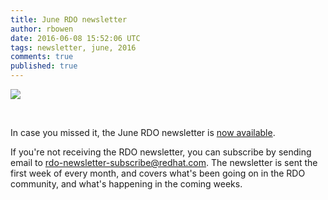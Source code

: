 ```yaml
---
title: June RDO newsletter
author: rbowen
date: 2016-06-08 15:52:06 UTC
tags: newsletter, june, 2016
comments: true
published: true
---
```


![](https://rdoproject.org/images/newsletter.jpg)

<br clear="all">

In case you missed it, the June RDO newsletter is [now available](https://www.rdoproject.org/newsletter/2016-june/).

If you're not receiving the RDO newsletter, you can subscribe by sending email to [rdo-newsletter-subscribe@redhat.com](rdo-newsletter-subscribe@redhat.com). The newsletter is sent the first week of every month, and covers what's been going on in the RDO community, and what's happening in the coming weeks.